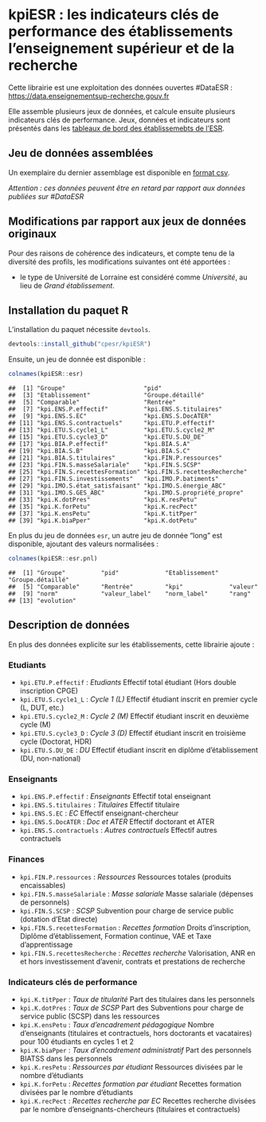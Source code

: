 kpiESR : les indicateurs clés de performance des établissements
l’enseignement supérieur et de la recherche
================

Cette librairie est une exploitation des données ouvertes \#DataESR :
<https://data.enseignementsup-recherche.gouv.fr>

Elle assemble plusieurs jeux de données, et calcule ensuite plusieurs
indicateurs clés de performance. Jeux, données et indicateurs sont
présentés dans les [tableaux de bord des établissemebts de
l’ESR](https://github.com/cpesr/tdbESR-rapport).

## Jeu de données assemblées

Un exemplaire du dernier assemblage est disponible en [format
csv](dfr-cpesr-kpiesr.csv).

*Attention : ces données peuvent être en retard par rapport aux données
publiées sur \#DataESR*

## Modifications par rapport aux jeux de données originaux

Pour des raisons de cohérence des indicateurs, et compte tenu de la
diversité des profils, les modifications suivantes ont été apportées :

- le type de Université de Lorraine est considéré comme *Université*, au
  lieu de *Grand établissement*.

## Installation du paquet R

L’installation du paquet nécessite `devtools`.

``` r
devtools::install_github("cpesr/kpiESR")
```

Ensuite, un jeu de donnée est disponible :

``` r
colnames(kpiESR::esr)
```

    ##  [1] "Groupe"                      "pid"                        
    ##  [3] "Etablissement"               "Groupe.détaillé"            
    ##  [5] "Comparable"                  "Rentrée"                    
    ##  [7] "kpi.ENS.P.effectif"          "kpi.ENS.S.titulaires"       
    ##  [9] "kpi.ENS.S.EC"                "kpi.ENS.S.DocATER"          
    ## [11] "kpi.ENS.S.contractuels"      "kpi.ETU.P.effectif"         
    ## [13] "kpi.ETU.S.cycle1_L"          "kpi.ETU.S.cycle2_M"         
    ## [15] "kpi.ETU.S.cycle3_D"          "kpi.ETU.S.DU_DE"            
    ## [17] "kpi.BIA.P.effectif"          "kpi.BIA.S.A"                
    ## [19] "kpi.BIA.S.B"                 "kpi.BIA.S.C"                
    ## [21] "kpi.BIA.S.titulaires"        "kpi.FIN.P.ressources"       
    ## [23] "kpi.FIN.S.masseSalariale"    "kpi.FIN.S.SCSP"             
    ## [25] "kpi.FIN.S.recettesFormation" "kpi.FIN.S.recettesRecherche"
    ## [27] "kpi.FIN.S.investissements"   "kpi.IMO.P.batiments"        
    ## [29] "kpi.IMO.S.état_satisfaisant" "kpi.IMO.S.énergie_ABC"      
    ## [31] "kpi.IMO.S.GES_ABC"           "kpi.IMO.S.propriété_propre" 
    ## [33] "kpi.K.dotPres"               "kpi.K.resPetu"              
    ## [35] "kpi.K.forPetu"               "kpi.K.recPect"              
    ## [37] "kpi.K.ensPetu"               "kpi.K.titPper"              
    ## [39] "kpi.K.biaPper"               "kpi.K.dotPetu"

En plus du jeu de données `esr`, un autre jeu de donnée “long” est
disponible, ajoutant des valeurs normalisées :

``` r
colnames(kpiESR::esr.pnl)
```

    ##  [1] "Groupe"          "pid"             "Etablissement"   "Groupe.détaillé"
    ##  [5] "Comparable"      "Rentrée"         "kpi"             "valeur"         
    ##  [9] "norm"            "valeur_label"    "norm_label"      "rang"           
    ## [13] "evolution"

## Description de données

En plus des données explicite sur les établissements, cette librairie
ajoute :

### Etudiants

- `kpi.ETU.P.effectif` : *Etudiants* Effectif total étudiant (Hors
  double inscription CPGE)
- `kpi.ETU.S.cycle1_L` : *Cycle 1 (L)* Effectif étudiant inscrit en
  premier cycle (L, DUT, etc.)
- `kpi.ETU.S.cycle2_M` : *Cycle 2 (M)* Effectif étudiant inscrit en
  deuxième cycle (M)
- `kpi.ETU.S.cycle3_D` : *Cycle 3 (D)* Effectif étudiant inscrit en
  troisième cycle (Doctorat, HDR)
- `kpi.ETU.S.DU_DE` : *DU* Effectif étudiant inscrit en diplôme
  d’établissement (DU, non-national)

### Enseignants

- `kpi.ENS.P.effectif` : *Enseignants* Effectif total enseignant
- `kpi.ENS.S.titulaires` : *Titulaires* Effectif titulaire
- `kpi.ENS.S.EC` : *EC* Effectif enseignant-chercheur
- `kpi.ENS.S.DocATER` : *Doc et ATER* Effectif doctorant et ATER
- `kpi.ENS.S.contractuels` : *Autres contractuels* Effectif autres
  contractuels

### Finances

- `kpi.FIN.P.ressources` : *Ressources* Ressources totales (produits
  encaissables)
- `kpi.FIN.S.masseSalariale` : *Masse salariale* Masse salariale
  (dépenses de personnels)
- `kpi.FIN.S.SCSP` : *SCSP* Subvention pour charge de service public
  (dotation d’Etat directe)
- `kpi.FIN.S.recettesFormation` : *Recettes formation* Droits
  d’inscription, Diplôme d’établissement, Formation continue, VAE et
  Taxe d’apprentissage
- `kpi.FIN.S.recettesRecherche` : *Recettes recherche* Valorisation, ANR
  en et hors investissement d’avenir, contrats et prestations de
  recherche

### Indicateurs clés de performance

- `kpi.K.titPper` : *Taux de titularité* Part des titulaires dans les
  personnels
- `kpi.K.dotPres` : *Taux de SCSP* Part des Subventions pour charge de
  service public (SCSP) dans les ressources
- `kpi.K.ensPetu` : *Taux d’encadrement pédagogique* Nombre
  d’enseignants (titulaires et contractuels, hors doctorants et
  vacataires) pour 100 étudiants en cycles 1 et 2
- `kpi.K.biaPper` : *Taux d’encadrement administratif* Part des
  personnels BIATSS dans les personnels
- `kpi.K.resPetu` : *Ressources par étudiant* Ressources divisées par le
  nombre d’étudiants
- `kpi.K.forPetu` : *Recettes formation par étudiant* Recettes formation
  divisées par le nombre d’étudiants
- `kpi.K.recPect` : *Recettes recherche par EC* Recettes recherche
  divisées par le nombre d’enseignants-chercheurs (titulaires et
  contractuels)
